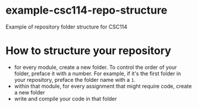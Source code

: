# example-csc114-repo-structure
Example of repository folder structure for CSC114

# How to structure your repository
- for every module, create a new folder. To control the order of your folder, preface it with a number. For example, if it's the first folder in your repository, preface the folder name with a `1`. 
- within that module, for every assignment that might require code, create a new folder
- write and compile your code in that folder